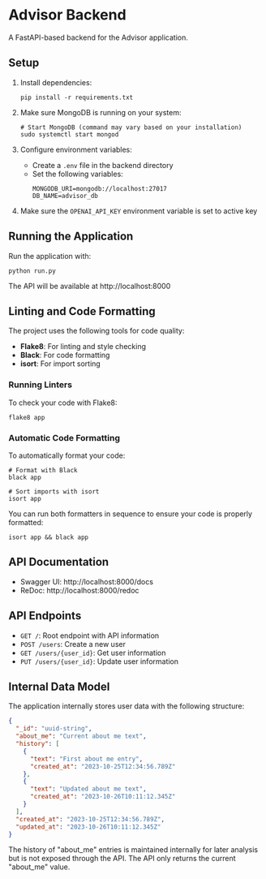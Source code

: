 # Advisor Backend

A FastAPI-based backend for the Advisor application.

## Setup

1. Install dependencies:
   ```
   pip install -r requirements.txt
   ```

2. Make sure MongoDB is running on your system:
   ```
   # Start MongoDB (command may vary based on your installation)
   sudo systemctl start mongod
   ```

3. Configure environment variables:
   - Create a `.env` file in the backend directory
   - Set the following variables:
     ```
     MONGODB_URI=mongodb://localhost:27017
     DB_NAME=advisor_db
     ```

4. Make sure the `OPENAI_API_KEY` environment variable is set to active key

## Running the Application

Run the application with:
```
python run.py
```

The API will be available at http://localhost:8000

## Linting and Code Formatting

The project uses the following tools for code quality:

- **Flake8**: For linting and style checking
- **Black**: For code formatting
- **isort**: For import sorting

### Running Linters

To check your code with Flake8:
```
flake8 app
```

### Automatic Code Formatting

To automatically format your code:
```
# Format with Black
black app

# Sort imports with isort
isort app
```

You can run both formatters in sequence to ensure your code is properly formatted:
```
isort app && black app
```

## API Documentation

- Swagger UI: http://localhost:8000/docs
- ReDoc: http://localhost:8000/redoc

## API Endpoints

- `GET /`: Root endpoint with API information
- `POST /users`: Create a new user
- `GET /users/{user_id}`: Get user information
- `PUT /users/{user_id}`: Update user information

## Internal Data Model

The application internally stores user data with the following structure:

```json
{
  "_id": "uuid-string",
  "about_me": "Current about me text",
  "history": [
    {
      "text": "First about me entry",
      "created_at": "2023-10-25T12:34:56.789Z"
    },
    {
      "text": "Updated about me text",
      "created_at": "2023-10-26T10:11:12.345Z"
    }
  ],
  "created_at": "2023-10-25T12:34:56.789Z",
  "updated_at": "2023-10-26T10:11:12.345Z"
}
```

The history of "about_me" entries is maintained internally for later analysis but is not exposed through the API. The API only returns the current "about_me" value. 